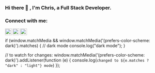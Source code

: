 ### Hi there 👋 , I'm Chris, a Full Stack Developer.

### Connect with me:

[<img align="left" alt="cmcoffee91 | Medium" width="22px" src="https://cdn.jsdelivr.net/npm/simple-icons@v3/icons/medium.svg" />][medium]
[<img align="left" alt="cmcoffee91 | LinkedIn" width="22px" src="https://cdn.jsdelivr.net/npm/simple-icons@v3/icons/linkedin.svg" />][linkedin]
[<img align="left" alt="cmcoffee91 | Instagram" width="22px" src="https://cdn.jsdelivr.net/npm/simple-icons@v3/icons/instagram.svg" />][instagram]

<br />




[medium]: https://medium.com/@cmcoffee91
[twitter]: https://twitter.com/codeSTACKr
[youtube]: https://youtube.com/codeSTACKr
[instagram]: https://www.instagram.com/cmcoffee91/
[linkedin]: https://www.linkedin.com/in/christopher-coffee-08abb050/

if (window.matchMedia && window.matchMedia('(prefers-color-scheme: dark)').matches) {
    // dark mode
    console.log("dark mode");
}


// to watch for changes:
window.matchMedia('(prefers-color-scheme: dark)').addListener(function (e) {
  console.log(`changed to ${e.matches ? "dark" : "light"} mode`)
});

<!--
**cmcoffee91/cmcoffee91** is a ✨ _special_ ✨ repository because its `README.md` (this file) appears on your GitHub profile.

Here are some ideas to get you started:

- 🔭 I’m currently working on ...
- 🌱 I’m currently learning ...
- 👯 I’m looking to collaborate on ...
- 🤔 I’m looking for help with ...
- 💬 Ask me about ...
- 📫 How to reach me: ...
- 😄 Pronouns: ...
- ⚡ Fun fact: ...
-->
